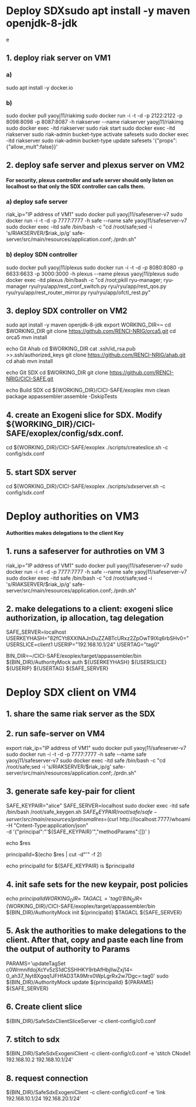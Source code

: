 # Deploy SDXsudo apt install -y maven openjdk-8-jdk
   e
## 1. deploy riak server on VM1
### a) 
  sudo apt install -y docker.io
### b) 
  sudo docker pull yaoyj11/riakimg
  sudo docker run -i -t  -d -p 2122:2122 -p 8098:8098 -p 8087:8087 -h riakserver --name riakserver yaoyj11/riakimg
  sudo docker exec -itd riakserver sudo riak start
  sudo docker exec -itd riakserver sudo riak-admin bucket-type activate  safesets
  sudo docker exec -itd riakserver sudo riak-admin bucket-type update safesets '{"props":{"allow_mult":false}}'

## 2. deploy safe server and plexus server on VM2
#### For security, plexus controller and safe server should only listen on localhost so that only the SDX controller can calls them.
###  a) deploy safe server
  riak_ip="IP address of VM1"
  sudo docker pull yaoyj11/safeserver-v7
  sudo docker run -i -t -d -p 7777:7777 -h safe --name safe yaoyj11/safeserver-v7
  sudo docker exec -itd safe /bin/bash -c  "cd /root/safe;sed -i 's/RIAKSERVER/$riak_ip/g' safe-server/src/main/resources/application.conf;./prdn.sh"

###  b) deploy SDN controller
  sudo docker pull yaoyj11/plexus
  sudo docker run -i -t -d -p 8080:8080 -p 6633:6633 -p 3000:3000 -h plexus --name plexus yaoyj11/plexus
  sudo docker exec -itd plexus /bin/bash -c  "cd /root;pkill ryu-manager; ryu-manager ryu/ryu/app/rest_conf_switch.py ryu/ryu/app/rest_qos.py ryu/ryu/app/rest_router_mirror.py ryu/ryu/app/ofctl_rest.py"

## 3. deploy SDX controller on VM2
   sudo apt install -y maven openjdk-8-jdk
   export WORKING_DIR=~
   cd $WORKING_DIR
   git clone https://github.com/RENCI-NRIG/orca5.git
   cd orca5
   mvn install

   echo Git Ahab
   cd $WORKING_DIR
   cat .ssh/id_rsa.pub >>.ssh/authorized_keys
   git clone https://github.com/RENCI-NRIG/ahab.git
   cd ahab
   mvn install

   echo Git SDX
   cd $WORKING_DIR
   git clone https://github.com/RENCI-NRIG/CICI-SAFE.git

   echo Build SDX
   cd ${WORKING_DIR}/CICI-SAFE/exoplex
   mvn  clean package appassembler:assemble -DskipTests

## 4. create an Exogeni slice for SDX. Modify ${WORKING_DIR}/CICI-SAFE/exoplex/config/sdx.conf.
  cd ${WORKING_DIR}/CICI-SAFE/exoplex
  ./scripts/createslice.sh -c config/sdx.conf

## 5. start SDX server
  cd ${WORKING_DIR}/CICI-SAFE/exoplex
  ./scripts/sdxserver.sh -c config/sdx.conf


# Deploy authorities on VM3
#### Authorities makes delegations to the client Key

## 1. runs a safeserver for authroties on VM 3
  riak_ip="IP address of VM1"
  sudo docker pull yaoyj11/safeserver-v7
  sudo docker run -i -t -d -p 7777:7777 -h safe --name safe yaoyj11/safeserver-v7
  sudo docker exec -itd safe /bin/bash -c  "cd /root/safe;sed -i 's/RIAKSERVER/$riak_ip/g' safe-server/src/main/resources/application.conf;./prdn.sh"

## 2. make delegations to a client: exogeni slice authorization, ip allocation, tag delegation

   SAFE_SERVER=localhost
   USERKEYHASH="82fCYt8XXlNAJnDuZZABTcURxz2ZpOwT9IXq6rbSHv0="
   USERSLICE=client1
   USERIP="192.168.10.1/24"
   USERTAG="tag0"

   BIN_DIR=~/CICI-SAFE/exoplex/target/appassembler/bin
   ${BIN_DIR}/AuthorityMock auth ${USERKEYHASH} ${USERSLICE} ${USERIP} ${USERTAG} ${SAFE_SERVER}


# Deploy SDX client on VM4

## 1. share the same riak server as the SDX

## 2. run safe-server on VM4
  export riak_ip="IP address of VM1"
  sudo docker pull yaoyj11/safeserver-v7
  sudo docker run -i -t -d -p 7777:7777 -h safe --name safe yaoyj11/safeserver-v7
  sudo docker exec -itd safe /bin/bash -c  "cd /root/safe;sed -i 's/RIAKSERVER/$riak_ip/g' safe-server/src/main/resources/application.conf;./prdn.sh"

## 3. generate safe key-pair for client
   SAFE_KEYPAIR="alice"
   SAFE_SERVER=localhost
   sudo docker exec -itd safe /bin/bash /root/safe_keygen.sh ${SAFE_KEYPAIR} /root/safe/safe-server/src/main/resources/prdnsmall
   res=$(curl http://localhost:7777/whoami \
     -H "Cntent-Type:application/json" \
     -d '{"principal":"'${SAFE_KEYPAIR}'","methodParams":[]}'
     )

   echo $res

   principalId=$(echo $res | cut -d"'" -f 2)

   echo principalId for ${SAFE_KEYPAIR} is $principalId

## 4. init safe sets for the new keypair, post policies
   echo ${principalId}
   WORKING_DIR=~
   TAGACL='tag0'
   BIN_DIR=${WORKING_DIR}/CICI-SAFE/exoplex/target/appassembler/bin
   ${BIN_DIR}/AuthorityMock init ${principalId} $TAGACL ${SAFE_SERVER}

## 5. Ask the authorities to make delegations to the client. After that, copy and paste each line from the output of authority to Params

   PARAMS='updateTagSet c0WrmnifdojXcYv5zS1dCSSHHKY9rbAfHbjllwZxj14= 0_ah37_Nyt8Xgqq1JFHfAD3TA9Mrx0WpLgrRx2w7Dgc=:tag0'
   sudo ${BIN_DIR}/AuthorityMock update ${principalId} ${PARAMS} ${SAFE_SERVER}

## 6. Create client slice
   ${BIN_DIR}/SafeSdxClientSliceServer -c client-config/c0.conf

## 7. stitch to sdx
   ${BIN_DIR}/SafeSdxExogeniClient -c client-config/c0.conf -e 'stitch CNode1 192.168.10.2 192.168.10.1/24'

## 8. request connection
   ${BIN_DIR}/SafeSdxExogeniClient -c client-config/c0.conf -e 'link 192.168.10.1/24 192.168.20.1/24'
